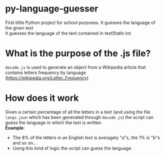 # py-language-guesser
First little Python project for school purposes. It guesses the language of the given text
<br>
It guesses the language of the text contained in textStatIn.txt

# What is the purpose of the .js file?
`decode.js` is used to generate an object from a Wikipedia article that contains letters frequency by language (https://wikipedia.org/Letter_Frequency)<br>

# How does it work
Given a certain percentage of all the letters in a text (and using the file `langs.json` which has been generated through `decode.js`) the script can guess the language in which the text is written.
<br>
__Example__:
- The 8% of the letters in an English text is averagely "a"s, the 1% is "b"s and so on...
- Using this kind of logic the script can guess the language.
